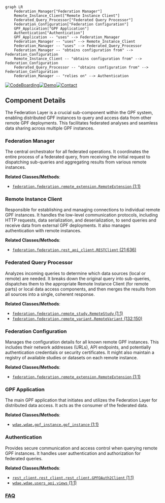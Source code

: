 ```mermaid
graph LR
    Federation_Manager["Federation Manager"]
    Remote_Instance_Client["Remote Instance Client"]
    Federated_Query_Processor["Federated Query Processor"]
    Federation_Configuration["Federation Configuration"]
    GPF_Application["GPF Application"]
    Authentication["Authentication"]
    GPF_Application -- "uses" --> Federation_Manager
    Federation_Manager -- "uses" --> Remote_Instance_Client
    Federation_Manager -- "uses" --> Federated_Query_Processor
    Federation_Manager -- "obtains configuration from" --> Federation_Configuration
    Remote_Instance_Client -- "obtains configuration from" --> Federation_Configuration
    Federated_Query_Processor -- "obtains configuration from" --> Federation_Configuration
    Federation_Manager -- "relies on" --> Authentication
```
[![CodeBoarding](https://img.shields.io/badge/Generated%20by-CodeBoarding-9cf?style=flat-square)](https://github.com/CodeBoarding/GeneratedOnBoardings)[![Demo](https://img.shields.io/badge/Try%20our-Demo-blue?style=flat-square)](https://www.codeboarding.org/demo)[![Contact](https://img.shields.io/badge/Contact%20us%20-%20contact@codeboarding.org-lightgrey?style=flat-square)](mailto:contact@codeboarding.org)

## Component Details

The Federation Layer is a crucial sub-component within the GPF system, enabling distributed GPF instances to query and access data from other remote GPF deployments. This facilitates federated analyses and seamless data sharing across multiple GPF instances.

### Federation Manager
The central orchestrator for all federated operations. It coordinates the entire process of a federated query, from receiving the initial request to dispatching sub-queries and aggregating results from various remote instances.


**Related Classes/Methods**:

- <a href="https://github.com/iossifovlab/gpf/blob/master/federation/federation/remote_extension.py#L1-L1" target="_blank" rel="noopener noreferrer">`federation.federation.remote_extension.RemoteExtension` (1:1)</a>


### Remote Instance Client
Responsible for establishing and managing connections to individual remote GPF instances. It handles the low-level communication protocols, including HTTP requests, data serialization, and deserialization, to send queries and receive data from external GPF deployments. It also manages authentication with remote instances.


**Related Classes/Methods**:

- <a href="https://github.com/iossifovlab/gpf/blob/master/federation/federation/rest_api_client.py#L21-L636" target="_blank" rel="noopener noreferrer">`federation.federation.rest_api_client.RESTClient` (21:636)</a>


### Federated Query Processor
Analyzes incoming queries to determine which data sources (local or remote) are needed. It breaks down the original query into sub-queries, dispatches them to the appropriate Remote Instance Client (for remote parts) or local data access components, and then merges the results from all sources into a single, coherent response.


**Related Classes/Methods**:

- <a href="https://github.com/iossifovlab/gpf/blob/master/federation/federation/remote_study.py#L1-L1" target="_blank" rel="noopener noreferrer">`federation.federation.remote_study.RemoteStudy` (1:1)</a>
- <a href="https://github.com/iossifovlab/gpf/blob/master/federation/federation/remote_variant.py#L132-L150" target="_blank" rel="noopener noreferrer">`federation.federation.remote_variant.RemoteVariant` (132:150)</a>


### Federation Configuration
Manages the configuration details for all known remote GPF instances. This includes their network addresses (URLs), API endpoints, and potentially authentication credentials or security certificates. It might also maintain a registry of available studies or datasets on each remote instance.


**Related Classes/Methods**:

- <a href="https://github.com/iossifovlab/gpf/blob/master/federation/federation/remote_extension.py#L1-L1" target="_blank" rel="noopener noreferrer">`federation.federation.remote_extension.RemoteExtension` (1:1)</a>


### GPF Application
The main GPF application that initiates and utilizes the Federation Layer for distributed data access. It acts as the consumer of the federated data.


**Related Classes/Methods**:

- <a href="https://github.com/iossifovlab/gpf/blob/master/wdae/wdae/gpf_instance/gpf_instance.py#L1-L1" target="_blank" rel="noopener noreferrer">`wdae.wdae.gpf_instance.gpf_instance` (1:1)</a>


### Authentication
Provides secure communication and access control when querying remote GPF instances. It handles user authentication and authorization for federated queries.


**Related Classes/Methods**:

- <a href="https://github.com/iossifovlab/gpf/blob/master/rest_client/rest_client/rest_client.py#L1-L1" target="_blank" rel="noopener noreferrer">`rest_client.rest_client.rest_client.GPFOAuth2Client` (1:1)</a>
- <a href="https://github.com/iossifovlab/gpf/blob/master/wdae/wdae/users_api/views.py#L1-L1" target="_blank" rel="noopener noreferrer">`wdae.wdae.users_api.views` (1:1)</a>




### [FAQ](https://github.com/CodeBoarding/GeneratedOnBoardings/tree/main?tab=readme-ov-file#faq)